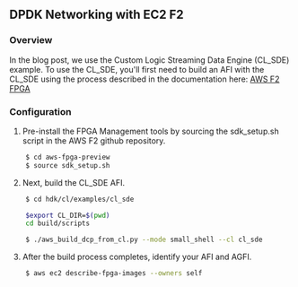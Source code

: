 ## DPDK Networking with EC2 F2

### Overview

In the blog post, we use the Custom Logic Streaming Data Engine (CL_SDE) example. To use the CL_SDE, you'll first need to build an AFI with the CL_SDE using the process described in the documentation here: [AWS F2 FPGA](https://github.com/aws/aws-fpga-preview?tab=readme-ov-file#build-accelerator-afi-using-hdk-design-flow)

### Configuration
1. Pre-install the FPGA Management tools by sourcing the sdk_setup.sh script in the AWS F2 github repository.

```bash
    $ cd aws-fpga-preview
    $ source sdk_setup.sh
```

2. Next, build the CL_SDE AFI.

```bash
    $ cd hdk/cl/examples/cl_sde

    $export CL_DIR=$(pwd)
    cd build/scripts

    $ ./aws_build_dcp_from_cl.py --mode small_shell --cl cl_sde
```

3. After the build process completes, identify your AFI and AGFI.

```bash
    $ aws ec2 describe-fpga-images --owners self
```




